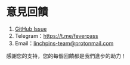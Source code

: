 # 意見回饋

1. [GitHub Issue](https://github.com/Linchpins-team/fever-pass/issues) 
2. Telegram：https://t.me/feverpass
3. Email：linchpins-team@protonmail.com

感謝您的支持，您的每個回饋都是我們進步的助力！